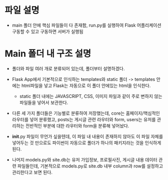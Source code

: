 # 파일 설명

- main 폴더 안에 핵심 파일들이 다 존재함, run.py를 실행하여 Flask 어플리케이션 구동할 수 있고 구동하면 서버가 실행됨
	
# Main 폴더 내 구조 설명

- 폴더와 파일 여러 개로 분류되어 있는데, 폴더부터 설명하겠다.

- Flask App에서 기본적으로 인식하는 templates와 static 폴더 -> templates 안에는 html파일을 넣고 Flask는 자동으로 이 폴더 안에있는 html을 인식한다.
	* static 폴더 내에는 JAVASCRIPT, CSS, 이미지 파일과 같이 주로 변하지 않는 파일들을 넣어서 보관한다.

- 다른 세 가지 폴더들은 기능별로 분류하여 저장했는데, core는 홈페이지/핵심적인 라우터를 넣어 분류했고, posts는 게시글 관련 라우터와 form, users는 유저를 관리하는 전반적인 부분에 대한 라우터와 form을 분류해 넣어놨다.

* __init__.py 파일이 무언가 싶을텐데, 이 파일 내 내용이 존재하지 않아도 이 파일 자체를 넣어두는 것 만으로도 파이썬이 자동으로 폴더가 하나의 패키지라는 것을 인식하게 된다.

- 나머지 models.py와 site.db는 유저 가입정보, 프로필사진, 게시글 내용 데이터 관련 파일들인데, 기본적으로 models.py로 site.db 내부 column과 row를 설정하고 관리한다고 보면 된다.
